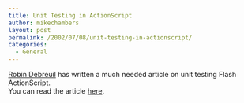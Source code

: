 ```yaml
---
title: Unit Testing in ActionScript
author: mikechambers
layout: post
permalink: /2002/07/08/unit-testing-in-actionscript/
categories:
  - General
---
```



[Robin Debreuil][1] has written a much needed article on unit testing Flash ActionScript.  
You can read the article [here][2].

 [1]: http://www.debreuil.com/
 [2]: http://www.debreuil.com/FrameworkDocs/UnitTestingOverview.htm